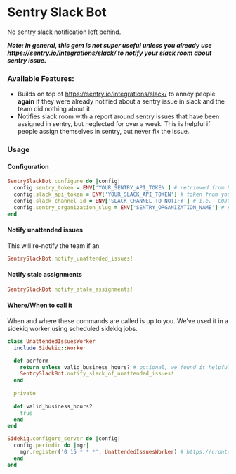 # Sentry Slack Bot

No sentry slack notification left behind. 

***Note: In general, this gem is not super useful unless you already use https://sentry.io/integrations/slack/ to notify your slack room about sentry issue.***

### Available Features:

- Builds on top of https://sentry.io/integrations/slack/ to annoy people **again** if they were already notified about a sentry issue in slack and the team did nothing about it.
- Notifies slack room with a report around sentry issues that have been assigned in sentry, but neglected for over a week. This is helpful if people assign themselves in sentry, but never fix the issue.

### Usage

#### Configuration

```ruby
SentrySlackBot.configure do |config|
  config.sentry_token = ENV['YOUR_SENTRY_API_TOKEN'] # retrieved from https://sentry.io/api/
  config.slack_api_token = ENV['YOUR_SLACK_API_TOKEN'] # token from your app https://api.slack.com/slack-apps, needs permissions channels:history, channels:read, chat:write:bot, users:read, users:read.email
  config.slack_channel_id = ENV['SLACK_CHANNEL_TO_NOTIFY'] # i.e.- C0J97RLKB if you use https://sentry.io/integrations/slack/ use same channel id
  config.sentry_organization_slug = ENV['SENTRY_ORGANIZATION_NAME'] # slug for your sentry organization. https://sentry.io/<slug>/, required to grab list of projects
end
```

#### Notify unattended issues

This will re-notify the team if an 

```ruby
SentrySlackBot.notify_unattended_issues!
```

#### Notify stale assignments

```ruby
SentrySlackBot.notify_stale_assignments!
```



#### Where/When to call it

When and where these commands are called is up to you. We've used it in a sidekiq worker using scheduled sidekiq jobs.

```ruby
class UnattendedIssuesWorker
  include Sidekiq::Worker

  def perform
    return unless valid_business_hours? # optional, we found it helpful to NOT notify ourselves continuously unless in office
    SentrySlackBot.notify_slack_of_unattended_issues!
  end
  
  private
  
  def valid_business_hours?
    true
  end
end
```

```ruby
Sidekiq.configure_server do |config|
  config.periodic do |mgr|
    mgr.register('0 15 * * *', UnattendedIssuesWorker) # https://crontab.guru/#0_3_*_*_*
  end
end
```
